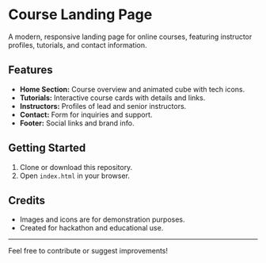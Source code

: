 # Course Landing Page

A modern, responsive landing page for online courses, featuring instructor profiles, tutorials, and contact information.

## Features

- **Home Section:** Course overview and animated cube with tech icons.
- **Tutorials:** Interactive course cards with details and links.
- **Instructors:** Profiles of lead and senior instructors.
- **Contact:** Form for inquiries and support.
- **Footer:** Social links and brand info.

## Getting Started

1. Clone or download this repository.
2. Open `index.html` in your browser.


## Credits

- Images and icons are for demonstration purposes.
- Created for hackathon and educational use.

---

Feel free to contribute or suggest improvements!


